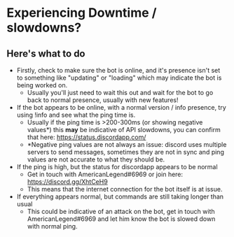 # Experiencing Downtime / slowdowns?
## Here's what to do

* Firstly, check to make sure the bot is online, and it's presence isn't set to something like "updating" or "loading" which may indicate the bot is being worked on.
     * Usually you'll just need to wait this out and wait for the bot to go back to normal presence, usually with new features!
* If the bot appears to be online, with a normal version / info presence, try using !info and see what the ping time is.
    * Usually if the ping time is >200-300ms (or showing negative values*) this **may** be indicative of API slowdowns, you can confirm that here: https://status.discordapp.com/
    * \*Negative ping values are not always an issue: discord uses multiple servers to send messages, sometimes they are not in sync and ping values are not accurate to what they should be.  
* If the ping is high, but the status for discordapp appears to be normal
    * Get in touch with AmericanLegend#6969 or join here: https://discord.gg/XhtCeH9
    * This means that the internet connection for the bot itself is at issue.
* If everything appears normal, but commands are still taking longer than usual
    * This could be indicative of an attack on the bot, get in touch with AmericanLegend#6969 and let him know the bot is slowed down with normal ping.
